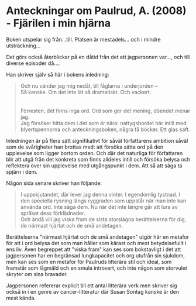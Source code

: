 # Anteckningar om Paulrud, A. (2008) - Fjärilen i min hjärna


<!--

1. Vad handlar texten om? 

Tid:
Plats:
-->
Boken utspelar sig från...till. Platsen är mestadels... och i mindre utsträckning...

Det görs också återblickar på en dåtid från det att jagpersonen var..., och till diverse episoder då.... 

Han skriver själv så här i bokens inledning:

> Och nu vänder jag mig nedåt, till fåglarna i underjorden – </br>
>Så kanske. Om det inte lät så dramatiskt. Och vackert.</br></br></br>
> Förresten, det finns inga ord. Ord som ger det mening, döendet menar jag.</br>
>Jag försöker hitta dem i det som är nära: nattygsbordet här intill med blyertspennorna och anteckningsboken, några få böcker. Ett glas saft.

Inledningen är på flera sätt signifikativt för såväl författarens ambition såväl som de svårigheter han brottas med: att försöka sätta ord på den upplevelse som ligger bortom orden. Och där det naturliga för författaren blir att utgå från det konkreta som finns alldeles intill och försöka belysa och reflektera över sin upplevelse med utgångspunkt i dem. Att så att säga ta spjärn i dem. 

Någon sida senare skriver han följande:

> I uppskjutandet, där lever jag denna vinter. I egendomlig tystnad. I den speciella rysning längs ryggraden som uppstår när man inte kan använda ord. Inte säga dem. Nu när det inte längre går att lura av språket dess förklädnader. </br>
>Och ändå vill jag viska fram de sista storslagna berättelserna för dig, de närmast hjärtat och de små andetagen. 

Berättelserna "närmast hjärtat och de små andetagen" utgör här en metafor för att i ord belysa det som man håller som kärast och mest betydelsefullt i ens liv. Även begreppet att "viska fram" kan ses som bokstavligt i det att jagpersonen har en begränsad lungkapacitet och org utufrån sin sjukdom, men kan ses som en metafor för Paulruds litterära stil och ideal, som framstår som lågmäld och en smula introvert, och inte någon som storvulet skryter om sina bravader.


<!--
   - Hur ser diktjaget som talar ut? Riktar det sig till någon? 
-->


<!--   - Om vad talar den?
-->

<!--
2. Identifiera olika litterära grepp och se hur de bygger upp texten
   - binärer
   - upprepningar (tecken på att det som upprepas är viktigt)
-->

<!--
   - apostrof (direkt tilltal)
   - metaforer och liknelser
   - personifikation (det konkreta)
   - anafor
   - eufoni
   - radbrytningar (i prosa: stycken)
   -  titel
3. Kontexter
   - författarbiografier (tuberkulos)
-->

<!---
   - ideologi (guds död)
   - intertextualitet (öknen blommar - från jesaja)
-->

Jagpersonen refererar explicit till ett antal litterära verk men skriver sig också in i en genre av cancer-litteratur där Susan Sontag kanske är den mest kända. 
<!--
4. Vad handlar texten om? 
   - Informerad beskrivning  av texten med bruk av litteraturvetenskaplig terminologi, argumentation och sekundärlitteratur (Parafras 2.0). 
   - Reflektera över vad den litterära formen gör med "budskapet"? Vad går man miste om  när man försöker extrahera ett "budskap" ur en litterär text? Vad vinner man?
   
-->

